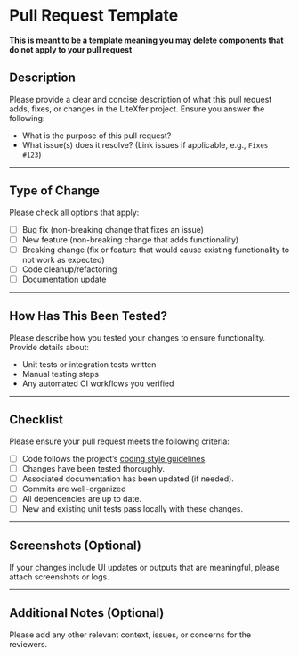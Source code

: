 # Pull Request Template

**This is meant to be a template meaning you may delete components that do not apply to your pull request**

## Description

Please provide a clear and concise description of what this pull request adds, fixes, or changes in the LiteXfer project. Ensure you answer the following:
- What is the purpose of this pull request?
- What issue(s) does it resolve? (Link issues if applicable, e.g., `Fixes #123`)

---

## Type of Change

Please check all options that apply:

- [ ] Bug fix (non-breaking change that fixes an issue)
- [ ] New feature (non-breaking change that adds functionality)
- [ ] Breaking change (fix or feature that would cause existing functionality to not work as expected)
- [ ] Code cleanup/refactoring
- [ ] Documentation update

---

## How Has This Been Tested?

Please describe how you tested your changes to ensure functionality. Provide details about:
- Unit tests or integration tests written
- Manual testing steps
- Any automated CI workflows you verified

---

## Checklist

Please ensure your pull request meets the following criteria:

- [ ] Code follows the project’s [coding style guidelines](CONTRIBUTING.md).
- [ ] Changes have been tested thoroughly.
- [ ] Associated documentation has been updated (if needed).
- [ ] Commits are well-organized
- [ ] All dependencies are up to date.
- [ ] New and existing unit tests pass locally with these changes.

---

## Screenshots (Optional)

If your changes include UI updates or outputs that are meaningful, please attach screenshots or logs.

---

## Additional Notes (Optional)

Please add any other relevant context, issues, or concerns for the reviewers.
